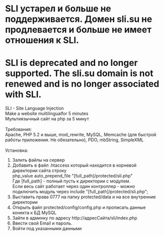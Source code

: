 SLI устарел и больше не поддерживается.
Домен sli.su не продлевается и больше не имеет отношения к SLI.
===
SLI is deprecated and no longer supported. The sli.su domain is not renewed and is no longer associated with SLI.
===
SLI - Site Language Injection  <br>
Make a website multilingualfor 5 minutes  <br>
Мультиязычный сайт на php за 5 минут  <br>
<br>
Требования:<br>
Apache, PHP 5.2 и выше, mod_rewrite, MySQL, Memcache (для быстрой работы приложения. Не обязательно), PDO, mbString, SimpleXML<br>
<br>
Установка:  <br>
1.  Залить файлы на сервер<br>
2.  Добавить в файл .htaccess который находится в корневой директории сайта строку<br>
    php_value auto_prepend_file "[full_path]/protected/sli.php"<br>
    Где [full_path] - полный пусть к директории с модулем.     <br>
    Если весь сайт работает через один контроллер - можно подключить модуль через include "[full_path]/protected/sli.php";<br>
3.  Выставить права 0777 на папку protected/data и на все внутренние директории<br>
4.  Открыть файл protected/config/config.php и прописать данные конекта к БД MySQL <br>
5.  Зайти в админку по адресу http://адресСайта/sli/index.php<br>
6.  Ввести свой Email и пароль.<br>
7.  Войти под указанными данными<br>
<br>
